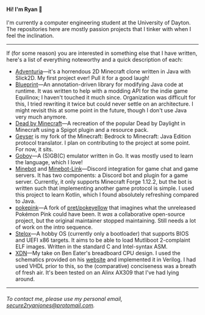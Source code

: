 #### Hi! I'm Ryan 👋

I'm currently a computer engineering student at the University of Dayton.
The repositories here are mostly passion projects that I tinker with when I feel the inclination.

------------
If (for some reason) you are interested in something else that I have written, here's a list of everything noteworthy and a quick description of each:
- [Adventuria](https://github.com/wordandahalf/Adventuria-old/tree/slick2d)—it's a horrendous 2D Minecraft clone written in Java with Slick2D. My first project ever! Pull it for a good laugh!
- [Blueprint](https://github.com/wordandahalf/Blueprint)—An annotation-driven library for modifying Java code at runtime. It was written to help with a modding API for the indie game Equilinox; I haven't touched it much since. Organization was difficult for this, I tried rewriting it twice but could never settle on an architecture. I might revisit this at some point in the future, though I don't use Java very much anymore.
- [Dead by Minecraft](https://github.com/wordandahalf/Dead-by-Minecraft)—A recreation of the popular Dead by Daylight in Minecraft using a Spigot plugin and a resource pack.
- [Geyser](https://github.com/wordandahalf/Geyser) is my fork of the Minecraft: Bedrock to Minecraft: Java Edition protocol translator. I plan on contributing to the project at some point. For now, it sits.
- [Goboy](https://github.com/wordandahalf/Goboy)—A (S)GB(C) emulator written in Go. It was mostly used to learn the language, which I love!
- [Minebot](https://github.com/wordandahalf/Minebot) and [Minebot-Link](https://github.com/wordandahalf/Minebot-Link)—Discord integration for game chat and game servers. It has two components: a Discord bot and plugin for a game server. Currently, it only supports Minecraft Forge 1.12.2, but the bot is written such that implementing another game protocol is simple. I used this project to learn Kotlin, which I found absolutely refreshing compared to Java.
- [pokepink](https://github.com/wordandahalf/pokepink)—A fork of [pret/pokeyellow](https://github.com/pret/pokeyellow) that imagines what the unreleased Pokémon Pink could have been. It *was* a collaborative open-source project, but the original maintainer stopped maintaining. Still needs a lot of work on the intro sequence.
- [Stelox](https://github.com/wordandahalf/Stelox)—A hobby OS (currently only a bootloader) that supports BIOS and UEFI x86 targets. It aims to be able to load Mutliboot 2-complaint ELF images. Written in the standard C and Intel-syntax ASM.
- [XDN](https://github.com/wordandahalf/XDN)—My take on Ben Eater's breadboard CPU design. I used the schematics provided on his [website](https://eater.net/8bit/schematics) and implemented it in Verilog. I had used VHDL prior to this, so the (comparative) conciseness was a breath of fresh air. It's been tested on an Alinx AX309 that I've had lying around.

------------
###### To contact me, please use my personal email, [secure2ryanjones@protomail.com](mailto:secure2ryanjones@protomail.com).
